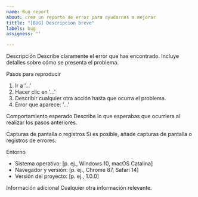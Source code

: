 ```yaml
---
name: Bug report
about: crea un reporte de error para ayudarnos a mejorar
tittle: "[BUG] Descripcion breve"
labels: bug
assigness: ''

---
```

Descripción
Describe claramente el error que has encontrado. Incluye detalles sobre cómo se presenta el problema.

Pasos para reproducir
1. Ir a '...'
2. Hacer clic en '...'
3. Describir cualquier otra acción hasta que ocurra el problema.
4. Error que aparece: '...'

Comportamiento esperado
Describe lo que esperabas que ocurriera al realizar los pasos anteriores.

Capturas de pantalla o registros
Si es posible, añade capturas de pantalla o registros de errores.

Entorno
* Sistema operativo: [p. ej., Windows 10, macOS Catalina]
* Navegador y versión: [p. ej., Chrome 87, Safari 14]
* Versión del proyecto: [p. ej., 1.0.0]

Información adicional
Cualquier otra información relevante.
